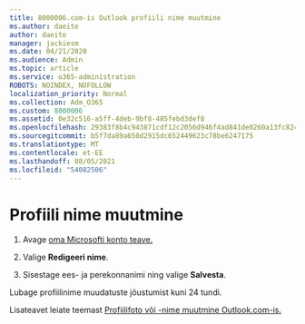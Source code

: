 ```yaml
---
title: 8000006.com-is Outlook profiili nime muutmine
ms.author: daeite
author: daeite
manager: jackiesm
ms.date: 04/21/2020
ms.audience: Admin
ms.topic: article
ms.service: o365-administration
ROBOTS: NOINDEX, NOFOLLOW
localization_priority: Normal
ms.collection: Adm_O365
ms.custom: 8000006
ms.assetid: 0e32c516-a5ff-4deb-9bf8-485febd3def8
ms.openlocfilehash: 29383f8b4c943871cdf12c2056d946f4ad841de0260a13fc824031daa78c0e6a
ms.sourcegitcommit: b5f7da89a650d2915dc652449623c78be6247175
ms.translationtype: MT
ms.contentlocale: et-EE
ms.lasthandoff: 08/05/2021
ms.locfileid: "54082506"
---
```

# <a name="change-your-profile-name"></a>Profiili nime muutmine

1. Avage [oma Microsofti konto teave.](https://go.microsoft.com/fwlink/p/?linkid=860841)
    
2. Valige **Redigeeri nime**. 
    
3. Sisestage ees- ja perekonnanimi ning valige **Salvesta**. 
    
Lubage profiilinime muudatuste jõustumist kuni 24 tundi.
  
Lisateavet leiate teemast [Profiilifoto või -nime muutmine Outlook.com-is.](https://go.microsoft.com/fwlink/?linkid=873110)
  

